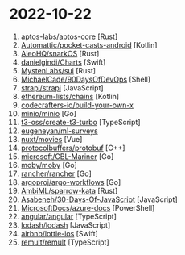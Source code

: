 # 2022-10-22

1. [aptos-labs/aptos-core](https://github.com/aptos-labs/aptos-core "A layer 1 for everyone!") [Rust]
2. [Automattic/pocket-casts-android](https://github.com/Automattic/pocket-casts-android "Pocket Casts Android 🎧") [Kotlin]
3. [AleoHQ/snarkOS](https://github.com/AleoHQ/snarkOS "A Decentralized Operating System for Zero-Knowledge Applications") [Rust]
4. [danielgindi/Charts](https://github.com/danielgindi/Charts "Beautiful charts for iOS/tvOS/OSX! The Apple side of the crossplatform MPAndroidChart.") [Swift]
5. [MystenLabs/sui](https://github.com/MystenLabs/sui "Sui, a next-generation smart contract platform with high throughput, low latency, and an asset-oriented programming model powered by the Move programming language") [Rust]
6. [MichaelCade/90DaysOfDevOps](https://github.com/MichaelCade/90DaysOfDevOps "This repository is my documenting repository for learning the world of DevOps. I started this journey on the 1st January 2022 and I plan to run to March 31st for a complete 90-day romp on spending an hour a day including weekends to get a foundational knowledge across a lot of different areas that make up DevOps.") [Shell]
7. [strapi/strapi](https://github.com/strapi/strapi "🚀 Strapi is the leading open-source headless CMS. It’s 100% JavaScript, fully customizable and developer-first.") [JavaScript]
8. [ethereum-lists/chains](https://github.com/ethereum-lists/chains "provides metadata for networkIDs and chainIDs") [Kotlin]
9. [codecrafters-io/build-your-own-x](https://github.com/codecrafters-io/build-your-own-x "Master programming by recreating your favorite technologies from scratch.") 
10. [minio/minio](https://github.com/minio/minio "Multi-Cloud ☁️ Object Storage") [Go]
11. [t3-oss/create-t3-turbo](https://github.com/t3-oss/create-t3-turbo "Clean and simple starter repo using the T3 Stack along with Expo React Native") [TypeScript]
12. [eugeneyan/ml-surveys](https://github.com/eugeneyan/ml-surveys "📋 Survey papers summarizing advances in deep learning, NLP, CV, graphs, reinforcement learning, recommendations, graphs, etc.") 
13. [nuxt/movies](https://github.com/nuxt/movies "🍿 A TMDB client built with Nuxt 3") [Vue]
14. [protocolbuffers/protobuf](https://github.com/protocolbuffers/protobuf "Protocol Buffers - Google's data interchange format") [C++]
15. [microsoft/CBL-Mariner](https://github.com/microsoft/CBL-Mariner "Linux OS for Azure 1P services and edge appliances") [Go]
16. [moby/moby](https://github.com/moby/moby "Moby Project - a collaborative project for the container ecosystem to assemble container-based systems") [Go]
17. [rancher/rancher](https://github.com/rancher/rancher "Complete container management platform") [Go]
18. [argoproj/argo-workflows](https://github.com/argoproj/argo-workflows "Workflow engine for Kubernetes") [Go]
19. [AmbiML/sparrow-kata](https://github.com/AmbiML/sparrow-kata "Project Sparrow: KataOS") [Rust]
20. [Asabeneh/30-Days-Of-JavaScript](https://github.com/Asabeneh/30-Days-Of-JavaScript "30 days of JavaScript programming challenge is a step-by-step guide to learn JavaScript programming language in 30 days. This challenge may take more than 100 days, please just follow your own pace.") [JavaScript]
21. [MicrosoftDocs/azure-docs](https://github.com/MicrosoftDocs/azure-docs "Open source documentation of Microsoft Azure") [PowerShell]
22. [angular/angular](https://github.com/angular/angular "The modern web developer’s platform") [TypeScript]
23. [lodash/lodash](https://github.com/lodash/lodash "A modern JavaScript utility library delivering modularity, performance, & extras.") [JavaScript]
24. [airbnb/lottie-ios](https://github.com/airbnb/lottie-ios "An iOS library to natively render After Effects vector animations") [Swift]
25. [remult/remult](https://github.com/remult/remult "A CRUD framework for full stack TypeScript") [TypeScript]
